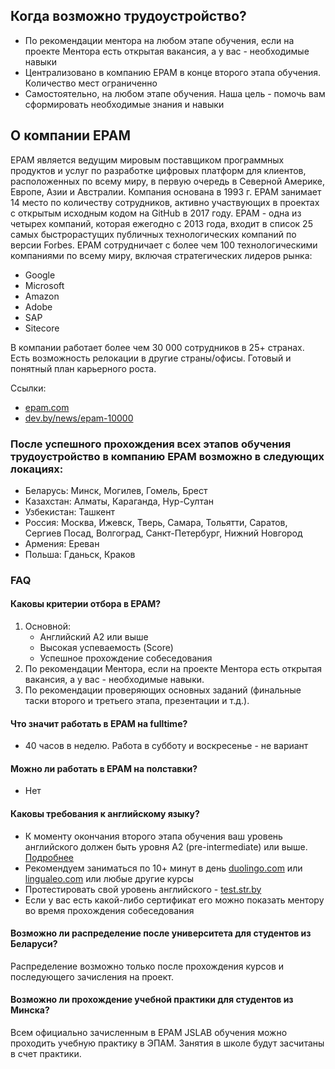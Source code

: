 ## Когда возможно трудоустройство?
   * По рекомендации ментора на любом этапе обучения, если на проекте Ментора есть открытая вакансия, а у вас - необходимые навыки
   * Централизовано в компанию EPAM в конце второго этапа обучения. Количество мест ограниченно
   * Самостоятельно, на любом этапе обучения. Наша цель - помочь вам сформировать необходимые знания и навыки

## О компании EPAM
EPAM является ведущим мировым поставщиком программных продуктов и услуг по разработке цифровых платформ для клиентов, расположенных по всему миру, в первую очередь в Северной Америке, Европе, Азии и Австралии.
Компания основана в 1993 г.
EPAM занимает 14 место по количеству сотрудников, активно участвующих в проектах с открытым исходным кодом на GitHub в 2017 году.
EPAM - одна из четырех компаний, которая ежегодно с 2013 года, входит в список 25 самых быстрорастущих публичных технологических компаний по версии Forbes.
EPAM сотрудничает с более чем 100 технологическими компаниями по всему миру, включая стратегических лидеров рынка:
- Google
- Microsoft
- Amazon
- Adobe
- SAP
- Sitecore

В компании работает более чем 30 000 сотрудников в 25+ странах. Есть возможность релокации в другие страны/офисы.
Готовый и понятный план карьерного роста.

Ссылки:
- [epam.com](https://www.epam.com/)
- [dev.by/news/epam-10000](https://dev.by/news/epam-10000)

### После успешного прохождения всех этапов обучения трудоустройство в компанию EPAM возможно в следующих локациях:
- Беларусь: Минск, Могилев, Гомель, Брест
- Казахстан: Алматы, Караганда, Нур-Султан
- Узбекистан: Ташкент
- Россия: Москва, Ижевск, Тверь, Самара, Тольятти, Саратов, Сергиев Посад, Волгоград, Санкт-Петербург, Нижний Новгород
- Армения: Ереван
- Польша: Гданьск, Краков

### FAQ
#### Каковы критерии отбора в EPAM?
   1. Основной:
      - Английский А2 или выше
      - Высокая успеваемость (Score)
      - Успешное прохождение собеседования
   2. По рекомендации Ментора, если на проекте Ментора есть открытая вакансия, а у вас - необходимые навыки.
   3. По рекомендации проверяющих основных заданий (финальные таски второго и третьего этапа, презентации и т.д.).

#### Что значит работать в EPAM на fulltime?
   - 40 часов в неделю. Работа в субботу и воскресенье - не вариант

#### Можно ли работать в EPAM на полставки?
- Нет

#### Каковы требования к английскому языку?
- К моменту окончания второго этапа обучения ваш уровень английского должен быть уровня A2 (pre-intermediate) или выше. [Подробнее](https://github.com/rolling-scopes-school/tasks/blob/2017-Q3/tasks/english.md)
- Рекомендуем заниматься по 10+ минут в день [duolingo.com](https://www.duolingo.com/) или [lingualeo.com](https://lingualeo.com) или любые другие курсы
- Протестировать свой уровень английского - [test.str.by](http://test.str.by/)
- Если у вас есть какой-либо сертификат его можно показать ментору во время прохождения собеседования

#### Возможно ли распределение после университета для студентов из Беларуси?
Распределение возможно только после прохождения курсов и последующего зачисления на проект.

#### Возможно ли прохождение учебной практики для студентов из Минска?
Всем официально зачисленным в EPAM JSLAB обучения можно проходить учебную практику в ЭПАМ. Занятия в школе будут засчитаны в счет практики.
